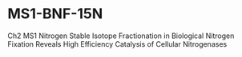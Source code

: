 # MS1-BNF-15N
Ch2 MS1 Nitrogen Stable Isotope Fractionation in Biological Nitrogen Fixation Reveals High Efficiency Catalysis of Cellular Nitrogenases
